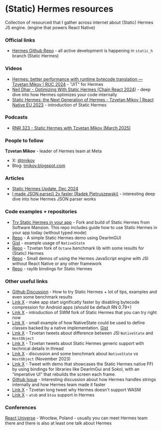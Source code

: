 # (Static) Hermes resources
Collection of resourced that I gather across internet about (Static) Hermes JS engine. (engine that powers React Native)

### Official links
- [Hermes Github Repo](https://github.com/facebook/hermes) - all active development is happening in `static_h` branch (Static Hermes)

### Videos
- [Hermes: better performance with runtime bytecode translation — Tzvetan Mikov | RUC 2024](https://www.youtube.com/watch?v=GUM64b-gAGg) - "JIT" for Hermes
- [Neil Dhar - Optimizing With Static Hermes (Chain React 2024)](https://www.youtube.com/watch?v=wflwVQp2zN0_) - deep dive into how Hermes optimizes your code internally
- [Static Hermes: the Next Generation of Hermes - Tzvetan Mikov | React Native EU 2023](https://www.youtube.com/watch?v=q-xKYA0EO-c) - introduction of Static Hermes

### Podcasts
- [RNR 323 - Static Hermes with Tzvetan Mikov (March 2025)](https://www.youtube.com/watch?v=CPyNY79DQuY)


### People to follow

**Tzvetan Mikov** - leader of Hermes team at Meta
  - X: [@tmikov](https://x.com/tmikov)
  - Blog: [tmikov.blogspot.com](https://tmikov.blogspot.com)

### Articles
- [Static Hermes Update, Dec 2024](https://x.com/tmikov/status/1869945330638442651)
- [I made JSON.parse() 2x faster (Radek Pietruszewski)](https://radex.io/react-native/json-parse/) - interesting deep dive into how Hermes JSON parser works


### Code examples + repositories
- [Try Static Hermes in your app](https://github.com/software-mansion-labs/hermes) - Fork and build of Static Hermes from Software Mansion. This repo includes guide how to use Static Hermes in your app today (without typed mode)
- [Repo](https://github.com/tmikov/gpt-scroller) - A simple Static Hermes demo using DearImGUI
- [Gist](https://gist.github.com/tmikov/3e6310abcd77ff8066297cdd4927b44d) - example usage of `NativeState`
- [Repo](https://github.com/tmikov/octane) - Tzvetan fork of `Octane` benchmark lib with some results for (Static) Hermes
- [Repo](https://github.com/tmikov/hermes-jsi-demos) - Small demos of using the Hermes JavaScript engine with JSI without React Native or any other framework
- [Repo](https://github.com/thejustinwalsh/sh-raylib) - raylib bindings for Static Hermes

### Other useful links
- [Github Discussion](https://github.com/facebook/hermes/discussions/1137) - How to try Static Hermes + lot of tips, examples and even some benchmark results
- [Link X](https://x.com/mrousavy/status/1890742572466753808) - make app start significatly faster by disabling bytecode compression for Android apps (should be default RN 0.79+)
- [Link X](https://x.com/piaskowyk/status/1842201000095948860) - introduction of SWM fork of Static Hermes that you can try right now
- [Link X](https://x.com/tmikov/status/1821219997181763956) - small example of how NativeState could be used to define classes backed by a native implementation. [Gist](https://gist.github.com/tmikov/3e6310abcd77ff8066297cdd4927b44d)
- [Link X](https://x.com/tmikov/status/1820266381545468200) - Tzvetan tweets about difference between JSI `NativeState` and `HostObject`
- [Link X](https://x.com/tmikov/status/1757112273783378054) - Tzvetan tweets about Static Hermes generic support with technical details in thread
- [Link X](https://x.com/kzzzf/status/1729312792094675060) - discussion and some benchmark about `NativeState` vs `HostObject` (November 2023)
- [Link X](https://x.com/tmikov/status/1720103356738474060) - Tweet with demo that showcases the Static Hermes native FFI by using bindings for libraries like DearImGui and Sokol, with an “imperative UI” that rebuilds the screen each frame.
- [Github Issue](https://github.com/facebook/hermes/discussions/1634) - Interesting discussion about how Hermes handles strings internally and how Hermes team made it faster
- [Link X](https://x.com/tmikov/status/1837600409386734037) - Tzvetan long tweet why Hermes doesn't support WASM
- [Link X](https://x.com/tmikov/status/1747462584725545049) - `atob` and `btoa` support in Hermes

### Conferences
[React Universe](https://www.reactuniverseconf.com) - Wrocław, Poland - usually you can meet Hermes team there and there is also at least one talk about Hermes
